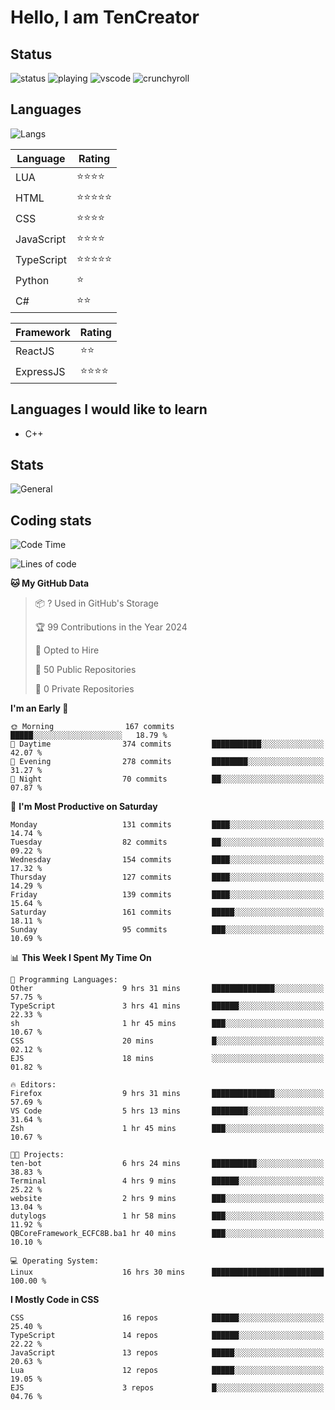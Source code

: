 # Hello, I am TenCreator

## Status
![status](https://api.statusbadges.me/badge/status/518334475038359555?simple=true&style=for-the-badge)
![playing](https://api.statusbadges.me/badge/playing/518334475038359555?style=for-the-badge)
![vscode](https://api.statusbadges.me/badge/vscode/518334475038359555?style=for-the-badge)
![crunchyroll](https://api.statusbadges.me/badge/crunchyroll/518334475038359555?style=for-the-badge)

## Languages
![Langs](https://github-readme-stats.vercel.app/api/top-langs/?username=tencreator&layout=compact&theme=radical)


|Language|Rating|
|--------|------|
|LUA|⭐️⭐️⭐️⭐️|
|HTML|⭐️⭐️⭐️⭐️⭐️|
|CSS|⭐️⭐️⭐️⭐️|
|JavaScript|⭐️⭐️⭐️⭐️|
|TypeScript|⭐️⭐️⭐️⭐️⭐️|
|Python|⭐️|
|C#|⭐️⭐️ |

|Framework|Rating|
|--------|------|
|ReactJS|⭐️⭐️|
|ExpressJS|⭐️⭐️⭐️⭐️|

## Languages I would like to learn
- C++

## Stats
![General](https://github-readme-stats.vercel.app/api?username=tencreator&show_icons=true&theme=radical)

## Coding stats
<!--START_SECTION:waka-->
![Code Time](http://img.shields.io/badge/Code%20Time-143%20hrs%201%20min-blue)

![Lines of code](https://img.shields.io/badge/From%20Hello%20World%20I%27ve%20Written-481.0%20thousand%20lines%20of%20code-blue)

**🐱 My GitHub Data** 

> 📦 ? Used in GitHub's Storage 
 > 
> 🏆 99 Contributions in the Year 2024
 > 
> 💼 Opted to Hire
 > 
> 📜 50 Public Repositories 
 > 
> 🔑 0 Private Repositories 
 > 
**I'm an Early 🐤** 

```text
🌞 Morning                167 commits         █████░░░░░░░░░░░░░░░░░░░░   18.79 % 
🌆 Daytime                374 commits         ███████████░░░░░░░░░░░░░░   42.07 % 
🌃 Evening                278 commits         ████████░░░░░░░░░░░░░░░░░   31.27 % 
🌙 Night                  70 commits          ██░░░░░░░░░░░░░░░░░░░░░░░   07.87 % 
```
📅 **I'm Most Productive on Saturday** 

```text
Monday                   131 commits         ████░░░░░░░░░░░░░░░░░░░░░   14.74 % 
Tuesday                  82 commits          ██░░░░░░░░░░░░░░░░░░░░░░░   09.22 % 
Wednesday                154 commits         ████░░░░░░░░░░░░░░░░░░░░░   17.32 % 
Thursday                 127 commits         ████░░░░░░░░░░░░░░░░░░░░░   14.29 % 
Friday                   139 commits         ████░░░░░░░░░░░░░░░░░░░░░   15.64 % 
Saturday                 161 commits         █████░░░░░░░░░░░░░░░░░░░░   18.11 % 
Sunday                   95 commits          ███░░░░░░░░░░░░░░░░░░░░░░   10.69 % 
```


📊 **This Week I Spent My Time On** 

```text
💬 Programming Languages: 
Other                    9 hrs 31 mins       ██████████████░░░░░░░░░░░   57.75 % 
TypeScript               3 hrs 41 mins       ██████░░░░░░░░░░░░░░░░░░░   22.33 % 
sh                       1 hr 45 mins        ███░░░░░░░░░░░░░░░░░░░░░░   10.67 % 
CSS                      20 mins             █░░░░░░░░░░░░░░░░░░░░░░░░   02.12 % 
EJS                      18 mins             ░░░░░░░░░░░░░░░░░░░░░░░░░   01.82 % 

🔥 Editors: 
Firefox                  9 hrs 31 mins       ██████████████░░░░░░░░░░░   57.69 % 
VS Code                  5 hrs 13 mins       ████████░░░░░░░░░░░░░░░░░   31.64 % 
Zsh                      1 hr 45 mins        ███░░░░░░░░░░░░░░░░░░░░░░   10.67 % 

🐱‍💻 Projects: 
ten-bot                  6 hrs 24 mins       ██████████░░░░░░░░░░░░░░░   38.83 % 
Terminal                 4 hrs 9 mins        ██████░░░░░░░░░░░░░░░░░░░   25.22 % 
website                  2 hrs 9 mins        ███░░░░░░░░░░░░░░░░░░░░░░   13.04 % 
dutylogs                 1 hr 58 mins        ███░░░░░░░░░░░░░░░░░░░░░░   11.92 % 
QBCoreFramework_ECFC8B.ba1 hr 40 mins        ███░░░░░░░░░░░░░░░░░░░░░░   10.10 % 

💻 Operating System: 
Linux                    16 hrs 30 mins      █████████████████████████   100.00 % 
```

**I Mostly Code in CSS** 

```text
CSS                      16 repos            ██████░░░░░░░░░░░░░░░░░░░   25.40 % 
TypeScript               14 repos            ██████░░░░░░░░░░░░░░░░░░░   22.22 % 
JavaScript               13 repos            █████░░░░░░░░░░░░░░░░░░░░   20.63 % 
Lua                      12 repos            █████░░░░░░░░░░░░░░░░░░░░   19.05 % 
EJS                      3 repos             █░░░░░░░░░░░░░░░░░░░░░░░░   04.76 % 
```




<!--END_SECTION:waka-->
